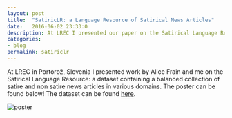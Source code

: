 ```yaml
---
layout: post
title:  "SatiricLR: a Language Resource of Satirical News Articles"
date:   2016-06-02 23:33:0
description: At LREC I presented our paper on the Satirical Language Resource
categories:
- blog
permalink: satiriclr
---
```


At LREC in Portorož, Slovenia I presented work by Alice Frain and me on the Satirical Language Resource: a dataset containing a balanced collection of satire and non satire news articles in various domains. The poster can be found below! The dataset can be found <a href="http://github.com/swubb/satiriclr">here</a>.

![poster]


[poster]: https://raw.githubusercontent.com/swubb/swubb.github.io/master/assets/images/satiricLR_poster.png
